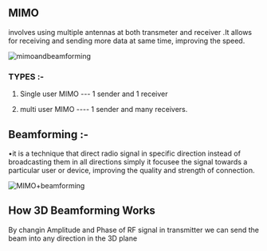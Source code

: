 ## MIMO 

involves using multiple antennas at both transmeter and receiver .It allows for receiving and sending more data at same time, improving the speed.

![mimoandbeamforming](https://github.com/user-attachments/assets/675a75af-249c-4b48-87ca-72029f99aaae)


### TYPES :- 
1. Single user MIMO --- 1 sender and 1 receiver

2. multi user MIMO ---- 1 sender and many receivers.


## Beamforming :-

•it is a technique that direct radio signal in specific direction instead of broadcasting them in all directions simply it focusee the signal towards a particular user or device, improving the quality and strength of connection.

![MIMO+beamforming](https://github.com/user-attachments/assets/139d87bc-3ba1-4bf2-adc9-ad39d7032290)

## How 3D Beamforming Works

By changin Amplitude and Phase of RF signal in transmitter we can send the beam into any direction in the 3D plane

